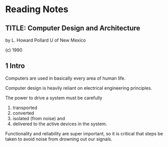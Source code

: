 # Reading Notes

## TITLE: Computer Design and Architecture
by L. Howard Pollard
U of New Mexico

(c) 1990


## 1 Intro

Computers are used in basically every area of human life. 

Computer design is heavily reliant on electrical engineering principles.

The power to drive a system must be carefully
1. transported
2. converted
3. isolated (from noise) and
4. delivered to the active devices in the system.

Functionality and reliability are super important, so it is critical that steps be taken to avoid noise from drowning out our signals.




